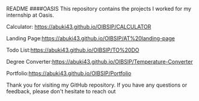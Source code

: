 README
####OASIS
This repository contains the projects I worked for my internship at Oasis.  

Calculator: https://abuki43.github.io/OIBSIP/CALCULATOR

Landing Page:https://abuki43.github.io/OIBSIP/AT%20landing-page

Todo List:https://abuki43.github.io/OIBSIP/TO%20DO

Degree Converter:https://abuki43.github.io/OIBSIP/Temperature-Converter

Portfolio:https://abuki43.github.io/OIBSIP/Portfolio

Thank you for visiting my GitHub repository. If you have any questions or feedback, please don't hesitate to reach out
